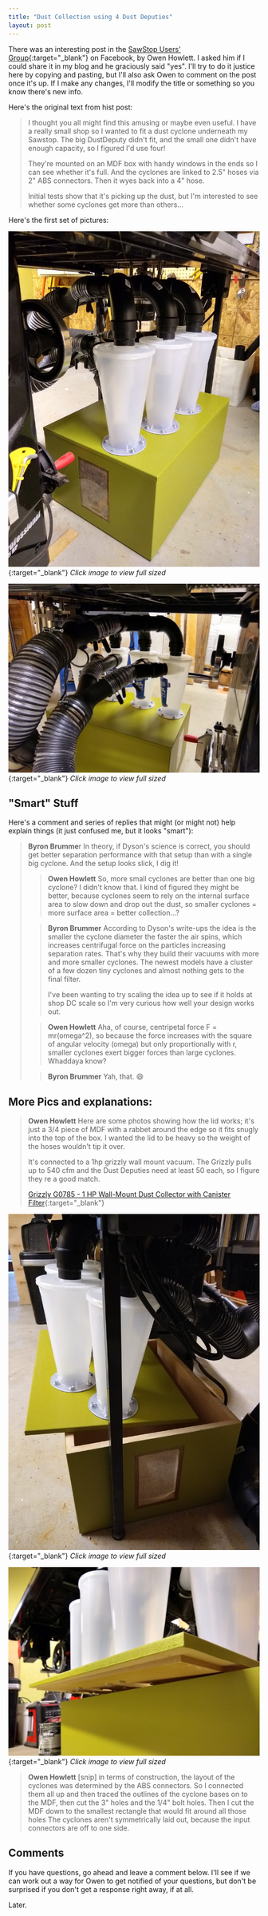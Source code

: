 ```yaml
---
title: "Dust Collection using 4 Dust Deputies"
layout: post
---
```

There was an interesting post in the [SawStop Users' Group](https://www.facebook.com/groups/sawstopusersgroup/){:target="_blank"} on Facebook, by Owen Howlett. I asked him if I could share it in my blog and he graciously said "yes". I'll try to do it justice here by copying and pasting, but I'll also ask Owen to comment on the post once it's up. If I make any changes, I'll modify the title or something so you know there's new info.

Here's the original text from hist post:

>I thought you all might find this amusing or maybe even useful. I have a really small shop so I wanted to fit a dust cyclone underneath my Sawstop. The big DustDeputy didn't fit, and the small one didn't have enough capacity, so I figured I'd use four!
>
>They're mounted on an MDF box with handy windows in the ends so I can see whether it's full. And the cyclones are linked to 2.5" hoses via 2" ABS connectors. Then it wyes back into a 4" hose.
>
>Initial tests show that it's picking up the dust, but I'm interested to see whether some cyclones get more than others...

Here's the first set of pictures:

[![](/assets/images-posts/2019-03-22-01.jpg)](/assets/images-posts/2019-03-22-01.jpg){:target="_blank"}
*Click image to view full sized*

[![](/assets/images-posts/2019-03-22-02.jpg)](/assets/images-posts/2019-03-22-02.jpg){:target="_blank"}
*Click image to view full sized*

## "Smart" Stuff

Here's a comment and series of replies that might (or might not) help explain things (it just confused me, but it looks "smart"):

>**Byron Brumme**r In theory, if Dyson's science is correct, you should get better separation performance with that setup than with a single big cyclone. And the setup looks slick, I dig it!
>
>>**Owen Howlett** So, more small cyclones are better than one big cyclone? I didn't know that. I kind of figured they might be better, because cyclones seem to rely on the internal surface area to slow down and drop out the dust, so smaller cyclones = more surface area = better collection...?
>
>>**Byron Brummer** According to Dyson's write-ups the idea is the smaller the cyclone diameter the faster the air spins, which increases centrifugal force on the particles increasing separation rates. That's why they build their vacuums with more and more smaller cyclones. The newest models have a cluster of a few dozen tiny cyclones and almost nothing gets to the final filter.
>>
>>I've been wanting to try scaling the idea up to see if it holds at shop DC scale so I'm very curious how well your design works out.
>
>>**Owen Howlett** Aha, of course, centripetal force F = mr(omega^2), so because the force increases with the square of angular velocity (omega) but only proportionally with r, smaller cyclones exert bigger forces than large cyclones. Whaddaya know?
>
>>**Byron Brummer** Yah, that. 😄

## More Pics and explanations:

>**Owen Howlett** Here are some photos showing how the lid works; it's just a 3/4 piece of MDF with a rabbet around the edge so it fits snugly into the top of the box. I wanted the lid to be heavy so the weight of the hoses wouldn't tip it over.
>
>It's connected to a 1hp grizzly wall mount vacuum. The Grizzly pulls up to 540 cfm and the Dust Deputies need at least 50 each, so I figure they re a good match.
>
>[Grizzly G0785 - 1 HP Wall-Mount Dust Collector with Canister Filter](https://www.grizzly.com/products/Grizzly-1-HP-Wall-Mount-Dust-Collector-with-Canister-Filter/G0785){:target="_blank"}

[![](/assets/images-posts/2019-03-22-03.jpg)](/assets/images-posts/2019-03-22-03.jpg){:target="_blank"}
*Click image to view full sized*

[![](/assets/images-posts/2019-03-22-04.jpg)](/assets/images-posts/2019-03-22-04.jpg){:target="_blank"}
*Click image to view full sized*

>**Owen Howlett** [snip] in terms of construction, the layout of the cyclones was determined by the ABS connectors. So I connected them all up and then traced the outlines of the cyclone bases on to the MDF, then cut the 3" holes and the 1/4" bolt holes. Then I cut the MDF down to the smallest rectangle that would fit around all those holes The cyclones aren't symmetrically laid out, because the input connectors are off to one side.

## Comments

If you have questions, go ahead and leave a comment below. I'll see if we can work out a way for Owen to get notified of your questions, but don't be surprised if you don't get a response right away, if at all.

Later.